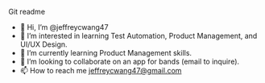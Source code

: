 Git readme

- 👋 Hi, I’m @jeffreycwang47
- 👀 I’m interested in learning Test Automation, Product Management, and UI/UX Design.
- 🌱 I’m currently learning Product Management skills.
- 🤝 I’m looking to collaborate on an app for bands (email to inquire).
- 📫 How to reach me jeffreycwang47@gmail.com

<!---
jeffreycwang47/jeffreycwang47 is a ✨ special ✨ repository because its `README.md` (this file) appears on your GitHub profile.
You can click the Preview link to take a look at your changes.
--->
